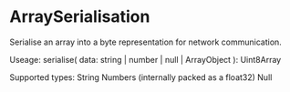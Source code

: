 # ArraySerialisation
Serialise an array into a byte representation for network communication.

Useage:
serialise( data: string | number | null | ArrayObject ): Uint8Array

Supported types:
  String
  Numbers (internally packed as a float32)
  Null
